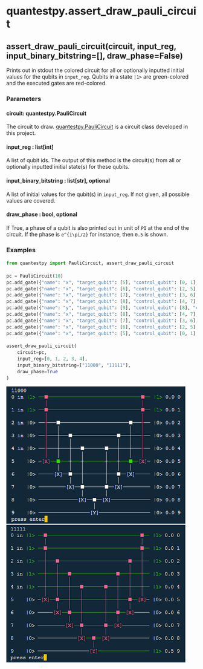 # quantestpy.assert_draw_pauli_circuit

## assert_draw_pauli_circuit(circuit, input_reg, input_binary_bitstring=[], draw_phase=False)

Prints out in stdout the colored circuit for all or optionally inputted initial values for the qubits in `input_reg`. Qubits in a state `|1>` are green-colored and the executed gates are red-colored.

### Parameters

#### circuit: quantestpy.PauliCircuit
The circuit to draw. [quantestpy.PauliCircuit](./pauli_circuit.md) is a circuit class developed in this project.

#### input_reg : list[int]
A list of qubit ids. The output of this method is the circuit(s) from all or optionally inputted initial state(s) for these qubits.

#### input_binary_bitstring : list[str], optional
A list of initial values for the qubit(s) in `input_reg`. If not given, all possible values are covered.

#### draw_phase : bool, optional
If True, a phase of a qubit is also printed out in unit of `PI` at the end of the circuit. If the phase is `e^{i\pi/2}` for instance, then `0.5` is shown.

### Examples


```py
from quantestpy import PauliCircuit, assert_draw_pauli_circuit

pc = PauliCircuit(10)
pc.add_gate({"name": "x", "target_qubit": [5], "control_qubit": [0, 1], "control_value": [1, 1]})
pc.add_gate({"name": "x", "target_qubit": [6], "control_qubit": [2, 5], "control_value": [1, 1]})
pc.add_gate({"name": "x", "target_qubit": [7], "control_qubit": [3, 6], "control_value": [1, 1]})
pc.add_gate({"name": "x", "target_qubit": [8], "control_qubit": [4, 7], "control_value": [1, 1]})
pc.add_gate({"name": "y", "target_qubit": [9], "control_qubit": [8], "control_value": [1]})
pc.add_gate({"name": "x", "target_qubit": [8], "control_qubit": [4, 7], "control_value": [1, 1]})
pc.add_gate({"name": "x", "target_qubit": [7], "control_qubit": [3, 6], "control_value": [1, 1]})
pc.add_gate({"name": "x", "target_qubit": [6], "control_qubit": [2, 5], "control_value": [1, 1]})
pc.add_gate({"name": "x", "target_qubit": [5], "control_qubit": [0, 1], "control_value": [1, 1]})

assert_draw_pauli_circuit(
    circuit=pc,
    input_reg=[0, 1, 2, 3, 4],
    input_binary_bitstring=["11000", "11111"],
    draw_phase=True
)
```
![11000](./fig/draw_pauli_circuit_0.PNG)
![11111](./fig/draw_pauli_circuit_1.PNG)
